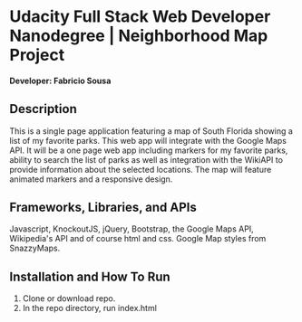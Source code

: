 # Udacity Full Stack Web Developer Nanodegree | Neighborhood Map Project

#### Developer: Fabricio Sousa

## Description

This is a single page application featuring a map of South Florida showing a list of my favorite parks. This web app will integrate with the Google Maps API. It will be a one page web app including markers for my favorite parks, ability to search the list of parks as well as integration with the WikiAPI to provide information about the selected locations. The map will feature animated markers and a responsive design.

## Frameworks, Libraries, and APIs

Javascript, KnockoutJS, jQuery, Bootstrap, the Google Maps API, Wikipedia's API and of course html and css. Google Map styles from SnazzyMaps.

## Installation and How To Run

1. Clone or download repo.
2. In the repo directory, run index.html
